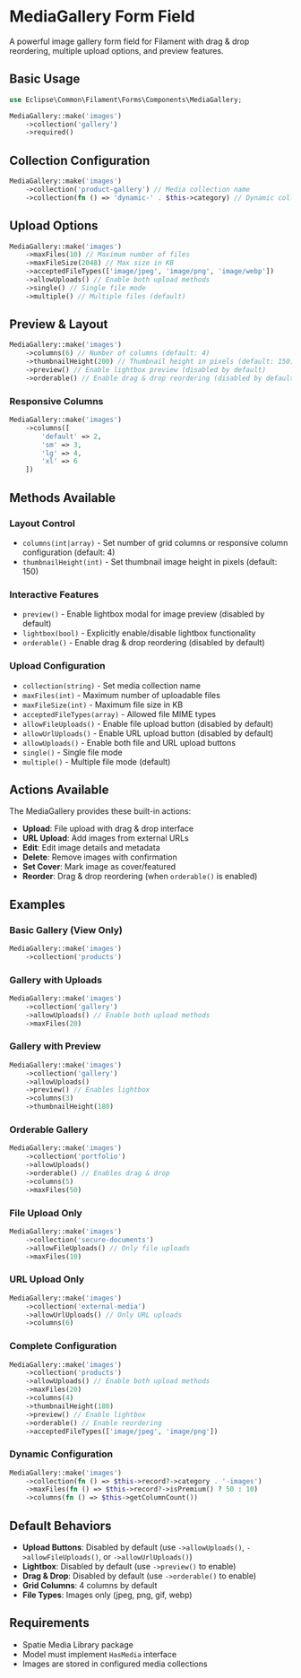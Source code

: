 # MediaGallery Form Field

A powerful image gallery form field for Filament with drag & drop reordering, multiple upload options, and preview features.

## Basic Usage

```php
use Eclipse\Common\Filament\Forms\Components\MediaGallery;

MediaGallery::make('images')
    ->collection('gallery')
    ->required()
```

## Collection Configuration

```php
MediaGallery::make('images')
    ->collection('product-gallery') // Media collection name
    ->collection(fn () => 'dynamic-' . $this->category) // Dynamic collection
```

## Upload Options

```php
MediaGallery::make('images')
    ->maxFiles(10) // Maximum number of files
    ->maxFileSize(2048) // Max size in KB
    ->acceptedFileTypes(['image/jpeg', 'image/png', 'image/webp'])
    ->allowUploads() // Enable both upload methods
    ->single() // Single file mode
    ->multiple() // Multiple files (default)
```

## Preview & Layout

```php
MediaGallery::make('images')
    ->columns(6) // Number of columns (default: 4)
    ->thumbnailHeight(200) // Thumbnail height in pixels (default: 150)
    ->preview() // Enable lightbox preview (disabled by default)
    ->orderable() // Enable drag & drop reordering (disabled by default)
```

### Responsive Columns

```php
MediaGallery::make('images')
    ->columns([
        'default' => 2,
        'sm' => 3,
        'lg' => 4,
        'xl' => 6
    ])
```

## Methods Available

### Layout Control
- `columns(int|array)` - Set number of grid columns or responsive column configuration (default: 4)
- `thumbnailHeight(int)` - Set thumbnail image height in pixels (default: 150)

### Interactive Features
- `preview()` - Enable lightbox modal for image preview (disabled by default)
- `lightbox(bool)` - Explicitly enable/disable lightbox functionality
- `orderable()` - Enable drag & drop reordering (disabled by default)

### Upload Configuration
- `collection(string)` - Set media collection name
- `maxFiles(int)` - Maximum number of uploadable files
- `maxFileSize(int)` - Maximum file size in KB
- `acceptedFileTypes(array)` - Allowed file MIME types
- `allowFileUploads()` - Enable file upload button (disabled by default)
- `allowUrlUploads()` - Enable URL upload button (disabled by default)
- `allowUploads()` - Enable both file and URL upload buttons
- `single()` - Single file mode
- `multiple()` - Multiple file mode (default)

## Actions Available

The MediaGallery provides these built-in actions:

- **Upload**: File upload with drag & drop interface
- **URL Upload**: Add images from external URLs
- **Edit**: Edit image details and metadata
- **Delete**: Remove images with confirmation
- **Set Cover**: Mark image as cover/featured
- **Reorder**: Drag & drop reordering (when `orderable()` is enabled)

## Examples

### Basic Gallery (View Only)
```php
MediaGallery::make('images')
    ->collection('products')
```

### Gallery with Uploads
```php
MediaGallery::make('images')
    ->collection('gallery')
    ->allowUploads() // Enable both upload methods
    ->maxFiles(20)
```

### Gallery with Preview
```php
MediaGallery::make('images')
    ->collection('gallery')
    ->allowUploads()
    ->preview() // Enables lightbox
    ->columns(3)
    ->thumbnailHeight(180)
```

### Orderable Gallery
```php
MediaGallery::make('images')
    ->collection('portfolio')
    ->allowUploads()
    ->orderable() // Enables drag & drop
    ->columns(5)
    ->maxFiles(50)
```

### File Upload Only
```php
MediaGallery::make('images')
    ->collection('secure-documents')
    ->allowFileUploads() // Only file uploads
    ->maxFiles(10)
```

### URL Upload Only
```php
MediaGallery::make('images')
    ->collection('external-media')
    ->allowUrlUploads() // Only URL uploads
    ->columns(6)
```

### Complete Configuration
```php
MediaGallery::make('images')
    ->collection('products')
    ->allowUploads() // Enable both upload methods
    ->maxFiles(20)
    ->columns(4)
    ->thumbnailHeight(180)
    ->preview() // Enable lightbox
    ->orderable() // Enable reordering
    ->acceptedFileTypes(['image/jpeg', 'image/png'])
```

### Dynamic Configuration
```php
MediaGallery::make('images')
    ->collection(fn () => $this->record?->category . '-images')
    ->maxFiles(fn () => $this->record?->isPremium() ? 50 : 10)
    ->columns(fn () => $this->getColumnCount())
```

## Default Behaviors

- **Upload Buttons**: Disabled by default (use `->allowUploads()`, `->allowFileUploads()`, or `->allowUrlUploads()`)
- **Lightbox**: Disabled by default (use `->preview()` to enable)
- **Drag & Drop**: Disabled by default (use `->orderable()` to enable)
- **Grid Columns**: 4 columns by default
- **File Types**: Images only (jpeg, png, gif, webp)

## Requirements

- Spatie Media Library package
- Model must implement `HasMedia` interface
- Images are stored in configured media collections